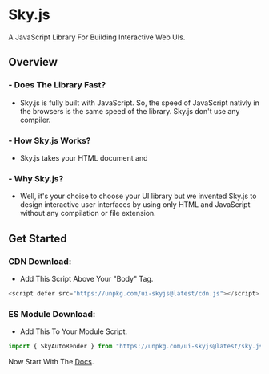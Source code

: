 # Sky.js
A JavaScript Library For Building Interactive Web UIs.

## Overview

### - Does The Library Fast?
- Sky.js is fully built with JavaScript. So, the speed of JavaScript nativly in the browsers is the same speed of the library.
Sky.js don't use any compiler.

### - How Sky.js Works?
- Sky.js takes your HTML document and 

### - Why Sky.js?
- Well, it's your choise to choose your UI library but we invented Sky.js to design interactive user interfaces by using only HTML and JavaScript without any compilation or file extension.

## Get Started

### CDN Download:
- Add This Script Above Your "Body" Tag.
```js
<script defer src="https://unpkg.com/ui-skyjs@latest/cdn.js"></script>
```

### ES Module Download:
- Add This To Your Module Script.
```js
import { SkyAutoRender } from "https://unpkg.com/ui-skyjs@latest/sky.js"
```
Now Start With The [Docs](https://github.com/jehaad1/Sky.js/Docs.md).
